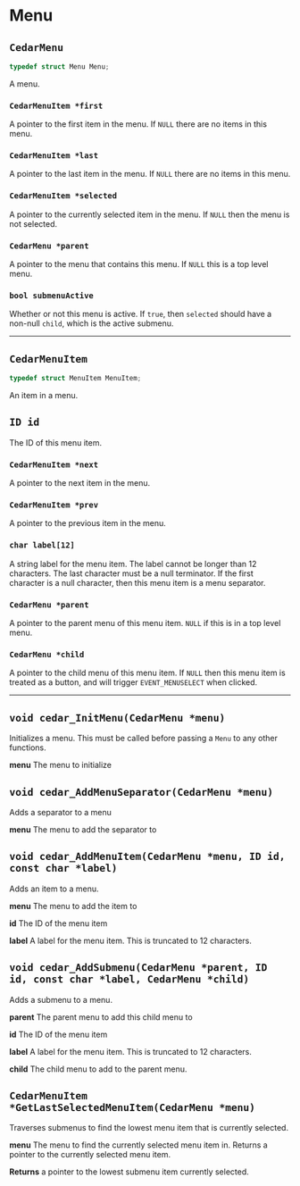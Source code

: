 # Menu


## `CedarMenu`
```c
typedef struct Menu Menu;
```
A menu.


### `CedarMenuItem *first`
A pointer to the first item in the menu. If `NULL` there are no items in this menu.


### `CedarMenuItem *last`
A pointer to the last item in the menu. If `NULL` there are no items in this menu.


### `CedarMenuItem *selected`
A pointer to the currently selected item in the menu. If `NULL` then the menu is
not selected.


### `CedarMenu *parent`
A pointer to the menu that contains this menu. If `NULL` this is a top level menu.


### `bool submenuActive`
Whether or not this menu is active. If `true`, then `selected` should have a non-null `child`, which is the active submenu.

---

## `CedarMenuItem`
```c
typedef struct MenuItem MenuItem;
```
An item in a menu.


## `ID id`
The ID of this menu item.


### `CedarMenuItem *next`
A pointer to the next item in the menu.


### `CedarMenuItem *prev`
A pointer to the previous item in the menu.


### `char label[12]`
A string label for the menu item. The label cannot be longer than 12 characters.
The last character must be a null terminator. If the first character is a null character, then this menu item is a menu separator.


### `CedarMenu *parent`
A pointer to the parent menu of this menu item. `NULL` if this is in a top level
menu.


### `CedarMenu *child`
A pointer to the child menu of this menu item. If `NULL` then this menu item is treated as a button, and will trigger `EVENT_MENUSELECT` when clicked.


---

## `void cedar_InitMenu(CedarMenu *menu)`
Initializes a menu. This must be called before passing a `Menu` to any other
functions.

**menu** The menu to initialize


## `void cedar_AddMenuSeparator(CedarMenu *menu)`
Adds a separator to a menu

**menu** The menu to add the separator to


## `void cedar_AddMenuItem(CedarMenu *menu, ID id, const char *label)`
Adds an item to a menu.

**menu** The menu to add the item to

**id** The ID of the menu item

**label** A label for the menu item. This is truncated to 12 characters.


## `void cedar_AddSubmenu(CedarMenu *parent, ID id, const char *label, CedarMenu *child)`
Adds a submenu to a menu.

**parent** The parent menu to add this child menu to

**id** The ID of the menu item

**label** A label for the menu item. This is truncated to 12 characters.

**child** The child menu to add to the parent menu.


## `CedarMenuItem *GetLastSelectedMenuItem(CedarMenu *menu)`
Traverses submenus to find the lowest menu item that is currently selected.

**menu** The menu to find the currently selected menu item in.
Returns a pointer to the currently selected menu item.

**Returns** a pointer to the lowest submenu item currently selected.
